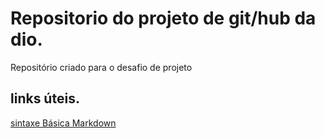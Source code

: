 # Repositorio do projeto de git/hub da dio.
Repositório criado para o desafio de projeto

## links úteis.
[sintaxe Básica Markdown](https://www.markdownguide.org/basic-syntax/)
